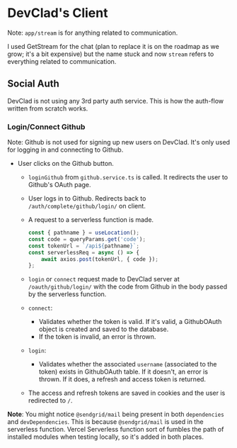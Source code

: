 # DevClad's Client

Note: `app/stream` is for anything related to communication.

I used GetStream for the chat (plan to replace it is on the roadmap as we grow; it's a bit expensive) but the name stuck and now `stream` refers to everything related to communication.

## Social Auth

DevClad is not using any 3rd party auth service. This is how the auth-flow written from scratch works.

### Login/Connect Github

Note: Github is not used for signing up new users on DevClad. It's only used for logging in and connecting to Github.

-   User clicks on the Github button.

    -   `loginGithub` from `github.service.ts` is called. It redirects the user to Github's OAuth page.
    -   User logs in to Github. Redirects back to `/auth/complete/github/login/` on client.
    -   A request to a serverless function is made.

        ```ts
        const { pathname } = useLocation();
        const code = queryParams.get('code');
        const tokenUrl = `/api${pathname}`;
        const serverlessReq = async () => {
        	await axios.post(tokenUrl, { code });
        };
        ```

    -   `login` or `connect` request made to DevClad server at `/oauth/github/login/` with the code from Github in the body passed by the serverless function.
    -   `connect`:
        -   Validates whether the token is valid. If it's valid, a GithubOAuth object is created and saved to the database.
        -   If the token is invalid, an error is thrown.
    -   `login`:
        -   Validates whether the associated `username` (associated to the token) exists in GithubOAuth table. If it doesn't, an error is thrown. If it does, a refresh and access token is returned.
    -   The access and refresh tokens are saved in cookies and the user is redirected to `/`.

**Note**: You might notice `@sendgrid/mail` being present in both `dependencies` and `devDependencies`. This is because `@sendgrid/mail` is used in the serverless function. Vercel Serverless function sort of fumbles the path of installed modules when testing locally, so it's added in both places.
